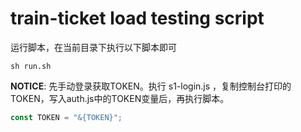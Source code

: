 # train-ticket load testing script
运行脚本，在当前目录下执行以下脚本即可

```shell
sh run.sh
```



**NOTICE**: 先手动登录获取TOKEN。执行 s1-login.js ，复制控制台打印的TOKEN，写入auth.js中的TOKEN变量后，再执行脚本。

```javascript
const TOKEN = "&{TOKEN}";
```

